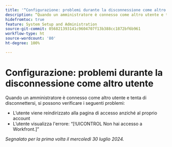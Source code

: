 ```yaml
---
title: '“Configurazione: problemi durante la disconnessione come altro utente”'
description: “Quando un amministratore è connesso come altro utente e tenta di disconnettersi, possono verificarsi dei problemi.”
hidefromtoc: true
feature: System Setup and Administration
source-git-commit: 056821393141c9604707f13b388cc1872bf6b961
workflow-type: ht
source-wordcount: '80'
ht-degree: 100%

---
```



# Configurazione: problemi durante la disconnessione come altro utente

Quando un amministratore è connesso come altro utente e tenta di disconnettersi, si possono verificare i seguenti problemi:

* L’utente viene reindirizzato alla pagina di accesso anziché al proprio account
* L’utente visualizza l&#39;errore: “[!UICONTROL Non hai accesso a Workfront.]”

_Segnalato per la prima volta il mercoledì 30 luglio 2024._
